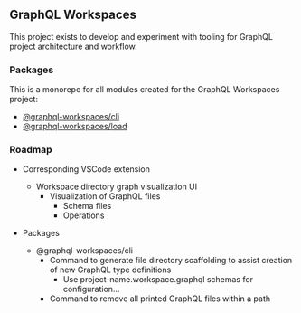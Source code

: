 ## GraphQL Workspaces

This project exists to develop and experiment with tooling for GraphQL project architecture and workflow.

### Packages
This is a monorepo for all modules created for the GraphQL Workspaces project:

* [@graphql-workspaces/cli](https://github.com/michaeldgraham/graphql-workspaces/tree/main/packages/cli)
* [@graphql-workspaces/load](https://github.com/michaeldgraham/graphql-workspaces/tree/main/packages/load)
### Roadmap

* Corresponding VSCode extension
   * Workspace directory graph visualization UI
     * Visualization of GraphQL files
       * Schema files
       * Operations

* Packages
  * @graphql-workspaces/cli
    * Command to generate file directory scaffolding to assist creation of new GraphQL type definitions
      * Use project-name.workspace.graphql schemas for configuration...
    * Command to remove all printed GraphQL files within a path

